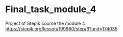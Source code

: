 # Final_task_module_4
Project of Stepik course the module 4
https://stepik.org/lesson/199980/step/6?unit=174035 
